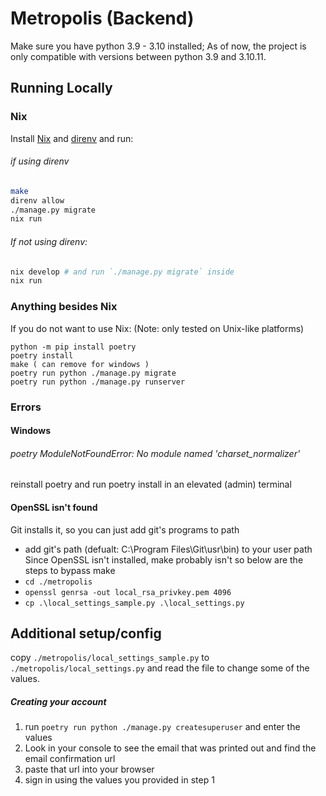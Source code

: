 # Metropolis (Backend)
Make sure you have python 3.9 - 3.10 installed;
As of now, the project is only compatible with versions between python 3.9 and 3.10.11.

## Running Locally

### Nix 
Install [Nix](https://nixos.org/download) and [direnv](https://direnv.net) and run:
###### if using direnv
```sh
make
direnv allow
./manage.py migrate
nix run
```
###### If not using direnv:
```sh
nix develop # and run `./manage.py migrate` inside
nix run
```


### Anything besides Nix
If you do not want to use Nix:
(Note: only tested on Unix-like platforms)
```
python -m pip install poetry
poetry install
make ( can remove for windows )
poetry run python ./manage.py migrate
poetry run python ./manage.py runserver
```

### Errors
#### Windows
###### poetry ModuleNotFoundError: No module named 'charset_normalizer'
reinstall poetry and run poetry install in an elevated (admin) terminal 
#### OpenSSL isn't found
Git installs it, so you can just add git's programs to path
- add git's path (defualt: C:\Program Files\Git\usr\bin\) to your user path
Since OpenSSL isn't installed, make probably isn't so below are the steps to bypass make
- `cd ./metropolis`
- `openssl genrsa -out local_rsa_privkey.pem 4096`
- `cp .\local_settings_sample.py .\local_settings.py`
## Additional setup/config

copy `./metropolis/local_settings_sample.py` to `./metropolis/local_settings.py` and read the file to change some of the values.


##### Creating your account
1. run `poetry run python ./manage.py createsuperuser` and enter the values
2. Look in your console to see the email that was printed out and find the email confirmation url
3. paste that url into your browser
4. sign in using the values you provided in step 1
